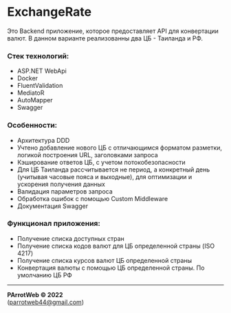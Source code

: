 # ExchangeRate
Это Backend приложение, которое предоставляет API для конвертации валют.
В данном варианте реализованны два ЦБ - Таиланда и РФ.

### Стек технологий:
- ASP.NET WebApi
- Docker
- FluentValidation
- MediatoR
- AutoMapper
- Swagger

### Особенности:
- Архитектура DDD
- Учтено добавление нового ЦБ с отличающимся форматом разметки, логикой построения URL, заголовками запроса
- Кэширование ответов ЦБ, с учетом потокобезопасности
- Для ЦБ Таиланда рассчитывается не период, а конкретный день (учитывая часовые пояса и выходные), для оптимизации и ускорения получения данных
- Валидация параметров запроса
- Обработка ошибок с помощью Custom Middleware
- Документация Swagger

### Функционал приложения:
- Получение списка доступных стран
- Получение списка кодов валют для ЦБ определенной страны (ISO 4217)
- Получение списка курсов валют ЦБ определенной страны
- Конвертация валюты с помощью ЦБ определенной страны. По умолчанию ЦБ РФ

---
**PArrotWeb © 2022**  
(parrotweb44@gmail.com)
